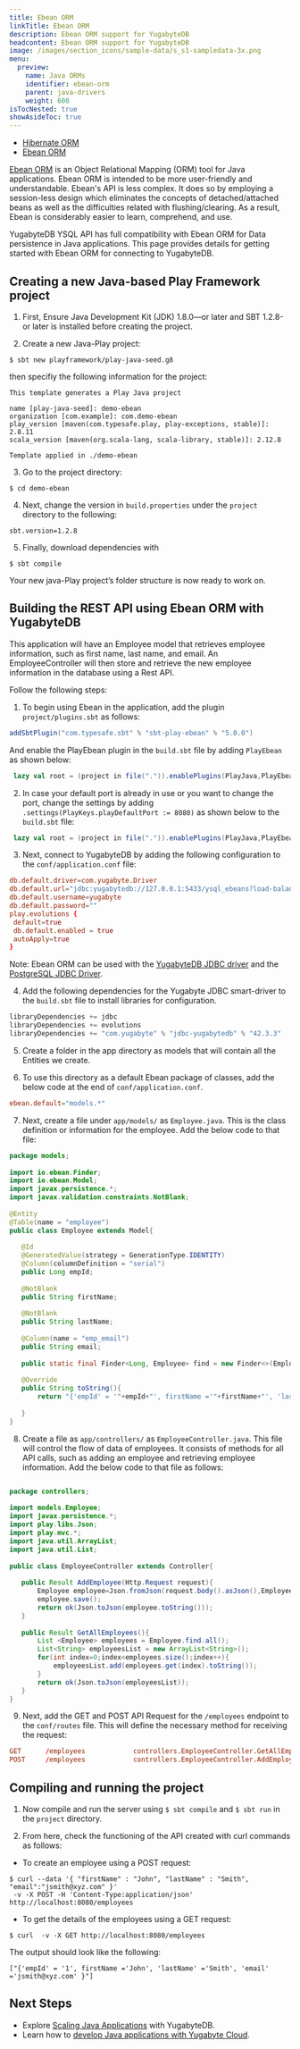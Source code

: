 ```yaml
---
title: Ebean ORM
linkTitle: Ebean ORM
description: Ebean ORM support for YugabyteDB
headcontent: Ebean ORM support for YugabyteDB
image: /images/section_icons/sample-data/s_s1-sampledata-3x.png
menu:
  preview:
    name: Java ORMs
    identifier: ebean-orm
    parent: java-drivers
    weight: 600
isTocNested: true
showAsideToc: true
---
```


<ul class="nav nav-tabs-alt nav-tabs-yb">

  <li >
    <a href="/preview/drivers-orms/java/hibernate" class="nav-link">
      <i class="icon-java-bold" aria-hidden="true"></i>
      Hibernate ORM
    </a>
  </li>

  <li >
    <a href="/preview/drivers-orms/java/ebean/" class="nav-link active">
      <i class="icon-java-bold" aria-hidden="true"></i>
      Ebean ORM
    </a>
  </li>

</ul>

[Ebean ORM](https://ebean.io/) is an Object Relational Mapping (ORM) tool for Java applications. Ebean ORM is intended to be more user-friendly and understandable. Ebean's API is less complex. It does so by employing a session-less design which eliminates the concepts of detached/attached beans as well as the difficulties related with flushing/clearing. As a result, Ebean is considerably easier to learn, comprehend, and use.

YugabyteDB YSQL API has full compatibility with Ebean ORM for Data persistence in Java applications. This page provides details for getting started with Ebean ORM for connecting to YugabyteDB.


## Creating a new Java-based Play Framework project

1. First, Ensure Java Development Kit (JDK) 1.8.0—or later  and SBT 1.2.8-or later is installed before creating the project.

2. Create a new Java-Play project:
```shell
$ sbt new playframework/play-java-seed.g8
```

then specifiy the following information for the project:

```shell
This template generates a Play Java project 

name [play-java-seed]: demo-ebean
organization [com.example]: com.demo-ebean
play_version [maven(com.typesafe.play, play-exceptions, stable)]: 2.8.11
scala_version [maven(org.scala-lang, scala-library, stable)]: 2.12.8

Template applied in ./demo-ebean
```

3. Go to the project directory:

```shell
$ cd demo-ebean
```

4. Next, change the version in `build.properties` under the `project` directory to the following:

```code
sbt.version=1.2.8
```

5. Finally, download dependencies with
 ```shell
 $ sbt compile
 ```

Your new java-Play project’s folder structure is now ready to work on.

## Building the REST API using Ebean ORM with YugabyteDB 

This application will have an Employee model that retrieves employee information, such as first name, last name, and email. An EmployeeController will then store and retrieve the new employee information in the database using a Rest API.

Follow the following steps:
1. To begin using Ebean in the application, add the plugin `project/plugins.sbt` as follows:

```sbt
addSbtPlugin("com.typesafe.sbt" % "sbt-play-ebean" % "5.0.0")
```

And enable the PlayEbean plugin in the `build.sbt` file by adding `PlayEbean` as shown below:
```sbt
 lazy val root = (project in file(".")).enablePlugins(PlayJava,PlayEbean)
```
2. In case your default port is already in use or you want to change the port, change the settings by adding `.settings(PlayKeys.playDefaultPort := 8080)` as shown below  to the `build.sbt` file:
```sbt
 lazy val root = (project in file(".")).enablePlugins(PlayJava,PlayEbean).settings(PlayKeys.playDefaultPort := 8080)
```
3.  Next, connect to YugabyteDB by adding the following configuration to the `conf/application.conf` file:
```conf
db.default.driver=com.yugabyte.Driver
db.default.url="jdbc:yugabytedb://127.0.0.1:5433/ysql_ebeans?load-balance=true"
db.default.username=yugabyte
db.default.password=""
play.evolutions {
 default=true
 db.default.enabled = true
 autoApply=true
}
```

Note: Ebean ORM can be used with the [YugabyteDB JDBC driver](../yugabyte-jdbc) and the [PostgreSQL JDBC Driver](../postgres-jdbc).  

4. Add the following dependencies for the Yugabyte JDBC smart-driver to the `build.sbt` file to install libraries for configuration.
```sbt
libraryDependencies += jdbc
libraryDependencies += evolutions
libraryDependencies += "com.yugabyte" % "jdbc-yugabytedb" % "42.3.3"
```

5. Create a folder in the app directory as models that will contain all the Entities we create.

6. To use this directory as a default Ebean package of classes, add the below code at the end of `conf/application.conf`.
```conf
ebean.default="models.*"
```

7. Next, create a file under `app/models/` as `Employee.java`. This is the class definition or information for the employee. Add the below code to that file:
```java
package models;
 
import io.ebean.Finder;
import io.ebean.Model;
import javax.persistence.*;
import javax.validation.constraints.NotBlank;
 
@Entity
@Table(name = "employee")
public class Employee extends Model{
 
   @Id
   @GeneratedValue(strategy = GenerationType.IDENTITY)
   @Column(columnDefinition = "serial")
   public Long empId;
 
   @NotBlank
   public String firstName;
 
   @NotBlank
   public String lastName;
 
   @Column(name = "emp_email")
   public String email;
 
   public static final Finder<Long, Employee> find = new Finder<>(Employee.class);
 
   @Override
   public String toString(){
       return "{'empId' = '"+empId+"', firstName ='"+firstName+"', 'lastName'      ='"+lastName+"', 'email' ='"+email+"' }";
 
   }
}
```

8. Create a file as `app/controllers/` as `EmployeeController.java`. This file will control the flow of data of employees. It consists of methods for all API calls, such as adding an employee and retrieving employee information. Add the below code to that file as follows:
```java

package controllers;
 
import models.Employee;
import javax.persistence.*;
import play.libs.Json;
import play.mvc.*;
import java.util.ArrayList;
import java.util.List;
 
public class EmployeeController extends Controller{
 
   public Result AddEmployee(Http.Request request){      
       Employee employee=Json.fromJson(request.body().asJson(),Employee.class);
       employee.save();
       return ok(Json.toJson(employee.toString()));
   }
 
   public Result GetAllEmployees(){
       List <Employee> employees = Employee.find.all();
       List<String> employeesList = new ArrayList<String>();
       for(int index=0;index<employees.size();index++){
           employeesList.add(employees.get(index).toString());
       }
       return ok(Json.toJson(employeesList));
   }
}
```

9. Next, add the GET and POST API Request for the `/employees` endpoint to the `conf/routes` file. This will define the necessary method for receiving the request:

```conf
GET      /employees            controllers.EmployeeController.GetAllEmployees
POST     /employees            controllers.EmployeeController.AddEmployee(request: Request)
```
## Compiling and running the project

1. Now compile and run the server using `$ sbt compile` and `$ sbt run` in the `project` directory.

2. From here, check the functioning of the API created with curl commands as follows: 

- To create an employee using a POST request:
```shell
$ curl --data '{ "firstName" : "John", "lastName" : "Smith", "email":"jsmith@xyz.com" }'
 -v -X POST -H 'Content-Type:application/json' http://localhost:8080/employees
```
- To get the details of the employees using a GET request:
```shell
$ curl  -v -X GET http://localhost:8080/employees
```
The output should look like the following:
```shell
["{'empId' = '1', firstName ='John', 'lastName' ='Smith', 'email' ='jsmith@xyz.com' }"]
```


## Next Steps

- Explore [Scaling Java Applications](/preview/explore/linear-scalability) with YugabyteDB.
- Learn how to [develop Java applications with Yugabyte Cloud](/preview/yugabyte-cloud/cloud-quickstart/cloud-build-apps/cloud-ysql-yb-jdbc/).
